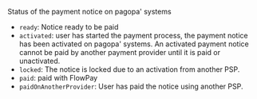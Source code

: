 Status of the payment notice on pagopa' systems

- `ready`: Notice ready to be paid
- `activated`: user has started the payment process, the payment notice has been activated on pagopa' systems. An activated payment notice cannot be paid by another payment provider until it is paid or unactivated.
- `locked`: The notice is locked due to an activation from another PSP.
- `paid`: paid with FlowPay
- `paidOnAnotherProvider`: User has paid the notice using another PSP.
